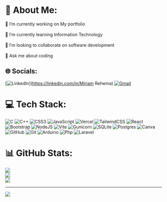 # 💫 About Me:
🔭 I’m currently working on My portfolio<br><br>🌱 I’m currently learning Information Technology<br><br>👯 I’m looking to collaborate on software development<br><br>💬 Ask me about coding



## 🌐 Socials:
[![LinkedIn](https://img.shields.io/badge/LinkedIn-%230077B5.svg?logo=linkedin&logoColor=white)](https://linkedin.com/in/Miriam Rehema) [![Gmail](https://img.shields.io/badge/Email-D14836?logo=gmail&logoColor=white)](mailto:rehemamiriam30@gmail.com) 

# 💻 Tech Stack:
![C](https://img.shields.io/badge/c-%2300599C.svg?style=for-the-badge&logo=c&logoColor=white)       ![C++](https://img.shields.io/badge/c++-%2300599C.svg?style=for-the-badge&logo=c%2B%2B&logoColor=white)    ![CSS3](https://img.shields.io/badge/css3-%231572B6.svg?style=for-the-badge&logo=css3&logoColor=white)    ![JavaScript](https://img.shields.io/badge/javascript-%23323330.svg?style=for-the-badge&logo=javascript&logoColor=%23F7DF1E)    ![Vercel](https://img.shields.io/badge/vercel-%23000000.svg?style=for-the-badge&logo=vercel&logoColor=white)    ![TailwindCSS](https://img.shields.io/badge/tailwindcss-%2338B2AC.svg?style=for-the-badge&logo=tailwind-css&logoColor=white)   ![React](https://img.shields.io/badge/react-%2320232a.svg?style=for-the-badge&logo=react&logoColor=%2361DAFB)    ![Bootstrap](https://img.shields.io/badge/bootstrap-%238511FA.svg?style=for-the-badge&logo=bootstrap&logoColor=white)    ![NodeJS](https://img.shields.io/badge/node.js-6DA55F?style=for-the-badge&logo=node.js&logoColor=white)   ![Vite](https://img.shields.io/badge/vite-%23646CFF.svg?style=for-the-badge&logo=vite&logoColor=white)    ![Gunicorn](https://img.shields.io/badge/gunicorn-%298729.svg?style=for-the-badge&logo=gunicorn&logoColor=white) ![SQLite](https://img.shields.io/badge/sqlite-%2307405e.svg?style=for-the-badge&logo=sqlite&logoColor=white)    ![Postgres](https://img.shields.io/badge/postgres-%23316192.svg?style=for-the-badge&logo=postgresql&logoColor=white)    ![Canva](https://img.shields.io/badge/Canva-%2300C4CC.svg?style=for-the-badge&logo=Canva&logoColor=white)    ![GitHub](https://img.shields.io/badge/github-%23121011.svg?style=for-the-badge&logo=github&logoColor=white)     ![Git](https://img.shields.io/badge/git-%23F05033.svg?style=for-the-badge&logo=git&logoColor=white)    ![Arduino](https://img.shields.io/badge/-Arduino-00979D?style=for-the-badge&logo=Arduino&logoColor=white)
![Php](https://img.shields.io/badge/-Php-00979D?style=for-the-badge&logo=Php&logoColor=white)   ![Laravel](https://img.shields.io/badge/-Laravel-00979D?style=for-the-badge&logo=Laravel&logoColor=white)
# 📊 GitHub Stats:
![](https://github-readme-stats.vercel.app/api?username=MiriamRehema&theme=dark&hide_border=true&include_all_commits=false&count_private=true)<br/>
![](https://github-readme-streak-stats.herokuapp.com/?user=MiriamRehema&theme=dark&hide_border=true)<br/>
![](https://github-readme-stats.vercel.app/api/top-langs/?username=MiriamRehema&theme=dark&hide_border=false&include_all_commits=false&count_private=false&layout=compact)

---
[![](https://visitcount.itsvg.in/api?id=MiriamRehema&icon=0&color=0)](https://visitcount.itsvg.in)

<!-- Proudly created with GPRM ( https://gprm.itsvg.in ) -->
